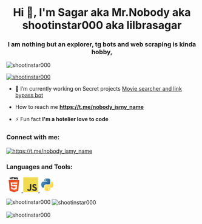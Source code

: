 <h1 align="center">Hi 👋, I'm Sagar aka Mr.Nobody aka shootinstar000 aka lilbrasagar</h1>
<h3 align="center">I am nothing but an explorer, tg bots and web scraping is kinda hobby,</h3>

<p align="left"> <img src="https://komarev.com/ghpvc/?username=shootinstar000&label=Profile%20views&color=0e75b6&style=flat" alt="shootinstar000" /> </p>

<p align="left"> <a href="https://github.com/ryo-ma/github-profile-trophy"><img src="https://github-profile-trophy.vercel.app/?username=shootinstar000" alt="shootinstar000" /></a> </p>

- 🔭 I’m currently working on Secret projects [Movie searcher and link bypass bot](https://t.me/free_movie_searching_bot)

- How to reach me **https://t.me/nobody_ismy_name**

- ⚡ Fun fact **I'm a hotelier love to code**

<h3 align="left">Connect with me:</h3>
<p align="left">
<a href="https://linkedin.com/in/https://t.me/nobody_ismy_name" target="blank"><img align="center" src="https://raw.githubusercontent.com/rahuldkjain/github-profile-readme-generator/master/src/images/icons/Social/linked-in-alt.svg" alt="https://t.me/nobody_ismy_name" height="30" width="40" /></a>
</p>

<h3 align="left">Languages and Tools:</h3>
<p align="left"> <a href="https://www.w3.org/html/" target="_blank" rel="noreferrer"> <img src="https://raw.githubusercontent.com/devicons/devicon/master/icons/html5/html5-original-wordmark.svg" alt="html5" width="40" height="40"/> </a> <a href="https://developer.mozilla.org/en-US/docs/Web/JavaScript" target="_blank" rel="noreferrer"> <img src="https://raw.githubusercontent.com/devicons/devicon/master/icons/javascript/javascript-original.svg" alt="javascript" width="40" height="40"/> </a> <a href="https://www.python.org" target="_blank" rel="noreferrer"> <img src="https://raw.githubusercontent.com/devicons/devicon/master/icons/python/python-original.svg" alt="python" width="40" height="40"/> </a> </p>

<p><img align="left" src="https://github-readme-stats.vercel.app/api/top-langs?username=shootinstar000&show_icons=true&locale=en&layout=compact" alt="shootinstar000" /></p>

<p>&nbsp;<img align="center" src="https://github-readme-stats.vercel.app/api?username=shootinstar000&show_icons=true&locale=en" alt="shootinstar000" /></p>

<p><img align="center" src="https://github-readme-streak-stats.herokuapp.com/?user=shootinstar000&" alt="shootinstar000" /></p>

